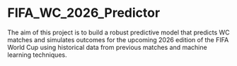 # FIFA_WC_2026_Predictor
The aim of this project is to build a robust predictive model that predicts WC matches and simulates outcomes for the upcoming 2026 edition of the FIFA World Cup using historical data from previous matches and machine learning techniques.

